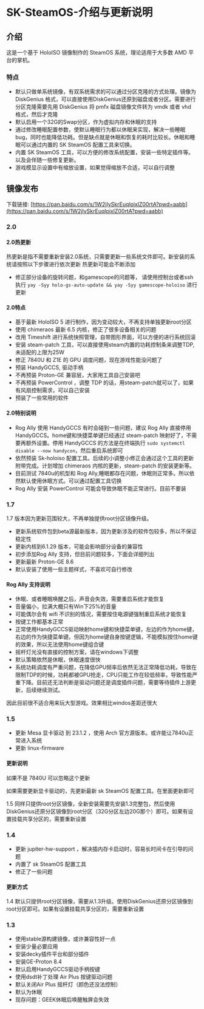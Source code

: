 # SK-SteamOS-介绍与更新说明

## 介绍

这是一个基于 HoloISO 镜像制作的 SteamOS 系统，理论适用于大多数 AMD 平台的掌机。

### 特点

- 默认只做单系统镜像，有双系统需求的可以通过分区克隆的方式处理。镜像为 DiskGenius 格式，可以直接使用DiskGenius还原到磁盘或者分区。需要进行分区克隆需要先用 DiskGenius 将 pmfx 磁盘镜像文件转为 vmdk 或者 vhd 格式，然后才克隆
- 默认启用一个32G的Swap分区，作为虚拟内存和休眠的支持
- 通过修改睡眠配置参数，使默认睡眠行为都以休眠来实现，解决一些睡眠bug，同时也能降低功耗。但是缺点就是休眠和恢复的耗时比较长。休眠和睡眠可以通过内置的 SK SteamOS 配置工具来切换。
- 内置 SK SteamOS 工具，可以方便的修改系统配置，安装一些特定插件等。以及会伴随一些修复更新。
- 游戏模显示设置中有缩放设置，如果觉得缩放不合适，可以自行调整

## 镜像发布

下载链接: [https://pan.baidu.com/s/1W2jIySkrEuqlpixlZ00rtA?pwd=aabb](https://pan.baidu.com/s/1W2jIySkrEuqlpixlZ00rtA?pwd=aabb)

### 2.0

#### 2.0热更新

热更新是指不需要重新安装2.0系统，只需要更新一些系统文件即可。新安装的系统请按照以下步骤进行依次更新
热更新可能会不断添加

- 修正部分设备的旋转问题，和gamescope的问题等， 请使用控制台或者ssh执行 `yay -Syy holo-gs-auto-update && yay -Syy gamescope-holoiso` 进行更新

#### 2.0特点

- 基于最新 HoloISO 5 进行制作，因为变动较大，不再支持单独更新root分区
- 使用 chimeraos 最新 6.5 内核，修正了很多设备相关的问题
- 改用 Timeshift 进行系统快照管理，自带图形界面，可以方便的进行系统回滚
- 安装 steam-patch 工具，可以直接使用steam内置的功耗控制条来调整TDP,未适配的上限为25W
- 修正 7840U 和 Z1E 的 GPU 调度问题，现在游戏性能没问题了
- 预装 HandyGCCS, 驱动手柄
- 不再预装 Proton-GE 兼容层，大家用工具自己安装吧
- 不再预装 PowerControl ，调整 TDP 的话，用steam-patch就可以了，如果有风扇控制需求，可以自己安装
- 预装了一些常用的软件

#### 2.0特别说明

- Rog Ally 使用 HandyGCCS 有时会碰到一些问题，建议 Rog Ally 直接停用 HandyGCCS。home键和快捷菜单键已经通过 steam-patch 映射好了，不需要再额外设置。停用 HandyGCCS 的方法是在终端执行 `sudo systemctl disable --now handycon`，然后重启系统即可
- 依然预装 Sk-holoiso 配置工具。后续的小调整小修正会通过这个工具的更新附带完成。计划增加 chimeraos 内核的更新，steam-patch 的安装更新等。
- 目前测试 7840u的机型和 Rog Ally,睡眠都存在问题，休眠则正常多。所以依然默认使用休眠方式。可以通过配置工具切换
- Rog Ally 安装 PowerControl 可能会导致休眠不能正常进行。目前不要装

### 1.7

1.7 版本因为更新范围较大，不再单独提供root分区镜像升级。

- 更新系统软件包到beta源最新版本，因为更新涉及的软件包较多，所以不保证稳定性
- 更新内核到6.1.29 版本，可能会影响部分设备的兼容性
- 初步添加Rog Ally 支持，但目前问题较多，下面会详细列出
- 更新最新 Proton-GE 8.6
- 默认安装了使用一些主题样式，不喜欢可自行修改

#### Rog Ally 支持说明

- 休眠、或者睡眠唤醒之后，声音会失效，需要重启系统才能恢复
- 音量偏小，拉满大概只有Win下25%的音量
- 可能偶尔会有 wifi 不识别的情况，需要按住电源键强制重启系统才能恢复
- 按键工作都基本正常
- 正常使用HandyGCCS驱动映射home键和快捷菜单键，左边的作为home键，右边的作为快捷菜单键。但因为home键自身按键逻辑，不能模拟按住home键的效果，所以无法使用home键组合键
- 摇杆灯光没有直接的控制方案，请在windows下调整
- 默认策略依然是休眠，休眠速度很快
- 系统功耗调度有严重问题，在降低GPU频率后依然无法正常降低功耗，导致在限制TDP的时候，功耗都被GPU抢走，CPU只能工作在较低频率，导致性能严重下降。目前还无法判断是驱动问题还是调度插件问题，需要等待插件上游更新，后续继续测试。
  
因此目前很不适合用来玩大型游戏。效果相比windos差距还很大

### 1.5

- 更新 Mesa 显卡驱动 到 23.1.2 ，使用 Arch 官方源版本。或许能让7840u正常进入系统
- 更新 linux-firmware

#### 更新说明

如果不是 7840U 可以忽略这个更新

如果需要更新显卡驱动的，先更新最新 sk SteamOS 配置工具。在里面更新即可

1.5 同样只提供root分区镜像，全新安装需要先安装1.3完整包，然后使用DiskGenius还原分区镜像到root分区（32G分区左边20G那个）即可。如果有设置挂载共享分区的，需要重新设置

### 1.4

- 更新 jupiter-hw-support ，解决插内存卡启动时，容易长时间卡在引导的问题
- 内置了 sk SteamOS 配置工具
- 修正了一些问题

#### 更新方式

1.4 默认只提供root分区镜像，需要从1.3升级。使用DiskGenius还原分区镜像到root分区即可。如果有设置挂载共享分区的，需要重新设置

### 1.3

- 使⽤stable源构建镜像，或许兼容性好⼀点
- 安装少量必要应⽤
- 安装decky插件平台和部分插件
- 安装GE-Proton 8.4
- 默认启⽤HandyGCCS驱动⼿柄按键
- 使⽤dsdt补丁处理 Air Plus 按键驱动问题
- 默认关闭Air Plus 摇杆灯（颜⾊还没法控制）
- 默认为休眠
- 现存问题：GEEK休眠后唤醒触屏会失效
